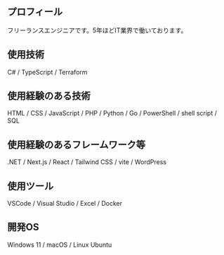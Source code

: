 ## プロフィール
フリーランスエンジニアです。5年ほどIT業界で働いております。

## 使用技術
C# / TypeScript / Terraform

## 使用経験のある技術
 HTML / CSS / JavaScript / PHP / Python / Go / PowerShell / shell script / SQL

## 使用経験のあるフレームワーク等
.NET / Next.js / React / Tailwind CSS / vite / WordPress

## 使用ツール
VSCode / Visual Studio / Excel / Docker

## 開発OS
Windows 11 / macOS / Linux Ubuntu
